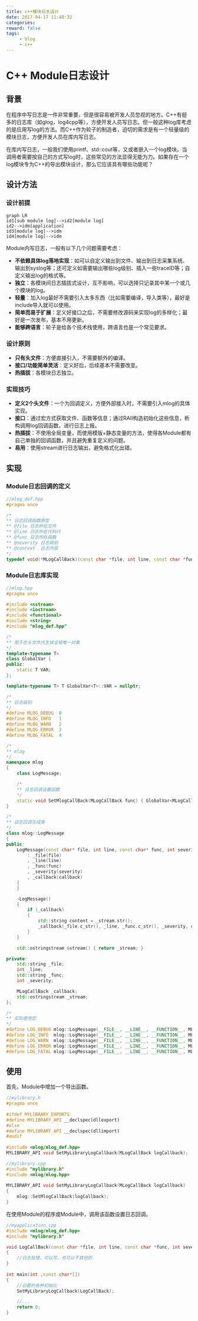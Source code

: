 ```yaml
---
title: c++模块日志设计
date: 2017-04-17 11:40:32
categories:
reward: false
tags:
     - blog
     - c++
---
```


C++ Module日志设计
===

## 背景


在程序中写日志是一件非常重要，但是很容易被开发人员忽视的地方。C++有挺多的日志库（如glog，log4cpp等），方便开发人员写日志。但一般这种log库考虑的是应用写log的方法。而C++作为轮子的制造者，迫切的需求是有一个轻量级的模块日志，方便开发人员在库内写日志。

在库内写日志，一般我们使用printf、std::cout等，又或者嵌入一个log模块。当调用者需要按自己的方式写log时，这些常见的方法显得无能为力。如果存在一个log模块专为C++的导出模块设计，那么它应该具有哪些功能呢？


## 设计方法

### 设计前提

```mermaid
graph LR
id1[sub module log]-->id2[module log]
id2-->idm[application]
id3[module log]-->idm
id4[module log]-->idm
```

Module内写日志，一般有以下几个问题需要考虑：

+ **不依赖具体log落地实现**：如可以自定义输出到文件、输出到日志采集系统、输出到syslog等；还可定义如需要输出哪些log级别、插入一些traceID等；自定义输出log的格式等。
+ **独立**：各模块间日志插拔式设计，互不影响，可以选择只记录其中某一个或几个模块的log。
+ **轻量**：加入log最好不需要引入太多东西（比如需要编译，导入类等），最好是include导入就可以使用。
+ **简单而易于扩展**：定义好接口之后，不需要修改源码来实现log的多样化；最好是一次发布，基本不用更新。
+ **能够跨语言**：轮子是给各个技术栈使用，跨语言也是一个常见要求。

### 设计原则

+ **只有头文件**：方便直接引入，不需要额外的编译。
+ **接口/功能简单灵活**：定义好后，后续基本不需要改变。
+ **热插拔**：各模块日志独立。

### 实现技巧

+ **定义2个头文件**：一个为回调定义，方便外部接入时，不需要引入mlog的具体实现。
+ **接口**：通过宏方式获取文件、函数等信息；通过RAII构造初始化这些信息，析构调用log回调函数，进行日志上报。
+ **热插拔**：不使用全局变量，而使用模版+静态变量的方法，使得各Module都有自己单独的回调函数，并且避免重复定义的问题。
+ **易用**：使用stream进行日志输出，避免格式化出错。

## 实现

<!--more-->

### Module日志回调的定义

``` cpp
//mlog_def.hpp
#pragma once

/*
** 日志回调函数原型
** @file 日志所在文件
** @line 日志所在代码行
** @func 日志所在函数
** @severity 日志级别
** @context  日志内容
*/
typedef void(*MLogCallBack)(const char *file, int line, const char *func, int severity, const char *content);
```

### Module日志库实现

``` cpp
//mlog.hpp
#pragma once

#include <sstream>
#include <iostream>
#include <functional>
#include <string>
#include "mlog_def.hpp"

/*
** 用于在头文件内生成全局唯一对象
*/
template<typename T>
class GlobalVar {
public:
    static T VAR;
};

template<typename T> T GlobalVar<T>::VAR = nullptr;

/*
** 日志级别
*/
#define MLOG_DEBUG  0
#define MLOG_INFO   1
#define MLOG_WARN   2
#define MLOG_ERROR  3
#define MLOG_FATAL  4

/*
** mlog
*/
namespace mlog
{
    class LogMessage;

    /*
    ** 日志回调设置函数
    */
    static void SetMlogCallBack(MLogCallBack func) { GlobalVar<MLogCallBack>::VAR = func; }
}

/*
** 日志回调生成类
*/
class mlog::LogMessage
{
public:
    LogMessage(const char* file, int line, const char* func, int severity, MLogCallBack callback)
        : _file(file)
        , _line(line)
        , _func(func)
        , _severity(severity)
        , _callback(callback)
    {
    }

    ~LogMessage()
    {
        if (_callback)
        {
            std::string content = _stream.str();
            _callback(_file.c_str(), _line, _func.c_str(), _severity, content.c_str());
        }
    }

    std::ostringstream &stream() { return _stream; }

private:
    std::string _file;
    int _line;
    std::string _func;
    int _severity;

    MLogCallBack _callback;
    std::ostringstream _stream;
};

/*
** 实际使用宏
*/
#define LOG_DEBUG mlog::LogMessage(__FILE__, __LINE__, __FUNCTION__, MLOG_DEBUG, GlobalVar<MLogCallBack>::VAR).stream()
#define LOG_INFO  mlog::LogMessage(__FILE__, __LINE__, __FUNCTION__, MLOG_INFO,  GlobalVar<MLogCallBack>::VAR).stream()
#define LOG_WARN  mlog::LogMessage(__FILE__, __LINE__, __FUNCTION__, MLOG_WARN,  GlobalVar<MLogCallBack>::VAR).stream()
#define LOG_ERROR mlog::LogMessage(__FILE__, __LINE__, __FUNCTION__, MLOG_ERROR, GlobalVar<MLogCallBack>::VAR).stream()
#define LOG_FATAL mlog::LogMessage(__FILE__, __LINE__, __FUNCTION__, MLOG_FATAL, GlobalVar<MLogCallBack>::VAR).stream()
```

## 使用

首先，Module中增加一个导出函数。

``` cpp
//mylibrary.h
#pragma once
 
#ifdef MYLIBRARY_EXPORTS
#define MYLIBRARY_API __declspec(dllexport)
#else
#define MYLIBRARY_API __declspec(dllimport)
#endif
 
#include <mlog/mlog_def.hpp>
MYLIBRARY_API void SetMyLibraryLogCallback(MLogCallBack logCallback);
```

``` cpp
//mylibrary.cpp
#include "mylibrary.h"
#include <mlog/mlog.hpp>
 
MYLIBRARY_API void SetMyLibraryLogCallback(MLogCallBack logCallback)
{
    mlog::SetMlogCallBack(logCallback);
}
```

在使用Module的程序或Module中，调用该函数设置日志回调。

``` cpp
//myapplication.cpp
#include <mlog/mlog_def.hpp>
#include "mylibrary.h"

void LogCallBack(const char *file, int line, const char *func, int severity, const char *content)
{
	//日志处理，可以写，也可以干其他的
}
 
int main(int ,const char*[])
{
    //必要的各种初始化
    SetMyLibraryLogCallback(LogCallBack);

    //...
    return 0;
}
```